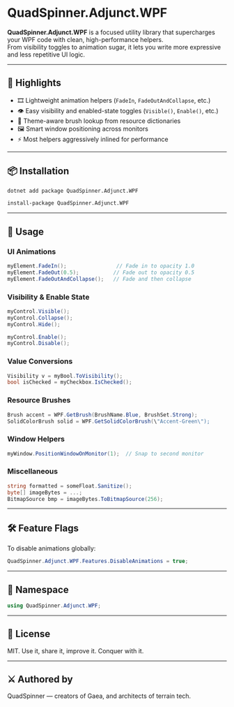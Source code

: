 # QuadSpinner.Adjunct.WPF

**QuadSpinner.Adjunct.WPF** is a focused utility library that supercharges your WPF code with clean, high-performance helpers.  
From visibility toggles to animation sugar, it lets you write more expressive and less repetitive UI logic.

---

## 🌟 Highlights

- 🎞️ Lightweight animation helpers (`FadeIn`, `FadeOutAndCollapse`, etc.)
- 👁️ Easy visibility and enabled-state toggles (`Visible()`, `Enable()`, etc.)
- 🎨 Theme-aware brush lookup from resource dictionaries
- 🖼️ Smart window positioning across monitors
- ⚡ Most helpers aggressively inlined for performance

---

## 📦 Installation

```bash
dotnet add package QuadSpinner.Adjunct.WPF
```

```bash
install-package QuadSpinner.Adjunct.WPF
```
---

## 🚀 Usage

### UI Animations

```csharp
myElement.FadeIn();                // Fade in to opacity 1.0
myElement.FadeOut(0.5);           // Fade out to opacity 0.5
myElement.FadeOutAndCollapse();   // Fade and then collapse
```

### Visibility & Enable State

```csharp
myControl.Visible();
myControl.Collapse();
myControl.Hide();

myControl.Enable();
myControl.Disable();
```

### Value Conversions

```csharp
Visibility v = myBool.ToVisibility();
bool isChecked = myCheckbox.IsChecked();
```

### Resource Brushes

```csharp
Brush accent = WPF.GetBrush(BrushName.Blue, BrushSet.Strong);
SolidColorBrush solid = WPF.GetSolidColorBrush(\"Accent-Green\");
```

### Window Helpers

```csharp
myWindow.PositionWindowOnMonitor(1);  // Snap to second monitor
```

### Miscellaneous

```csharp
string formatted = someFloat.Sanitize();
byte[] imageBytes = ...;
BitmapSource bmp = imageBytes.ToBitmapSource(256);
```

---

## 🛠 Feature Flags

To disable animations globally:

```csharp
QuadSpinner.Adjunct.WPF.Features.DisableAnimations = true;
```

---

## 🧭 Namespace

```csharp
using QuadSpinner.Adjunct.WPF;
```

---

## 📜 License

MIT. Use it, share it, improve it. Conquer with it.

---

## ⚔️ Authored by

QuadSpinner — creators of Gaea, and architects of terrain tech.